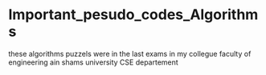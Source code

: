 # Important_pesudo_codes_Algorithms
these algorithms puzzels were in the last exams in my collegue faculty of engineering ain shams university CSE departement
